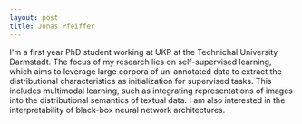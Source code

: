 ```yaml
---
layout: post
title: Jonas Pfeiffer
---
```


I'm a first year PhD student working at UKP at the Technichal University Darmstadt. The focus of my research lies on self-supervised learning, which aims to leverage large corpora of un-annotated data to extract the distributional characteristics as initialization for supervised tasks. This includes multimodal learning, such as integrating representations of images into the distributional semantics of textual data. I am also interested in the interpretability of black-box neural network architectures.  

